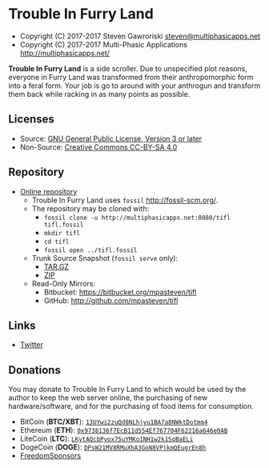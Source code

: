 # Trouble In Furry Land

 * Copyright (C) 2017-2017 Steven Gawroriski
   <steven@multiphasicapps.net>
 * Copyright (C) 2017-2017 Multi-Phasic Applications
   <http://multiphasicapps.net/>

**Trouble In Furry Land** is a side scroller. Due to unspecified plot reasons,
everyone in Furry Land was transformed from their anthropomorphic form into
a feral form. Your job is go to around with your anthrogun and transform them
back while racking in as many points as possible.

## Licenses

 * Source:
   [GNU General Public License, Version 3 or later](license.mkd)
 * Non-Source:
   [Creative Commons CC-BY-SA 4.0](license.mkd)

## Repository

 * [Online repository](http://multiphasicapps.net:8080/tifl)
   * Trouble In Furry Land uses `fossil` <http://fossil-scm.org/>.
   * The repository may be cloned with:
     * `fossil clone -u http://multiphasicapps.net:8080/tifl `
       ` tifl.fossil`
     * `mkdir tifl`
     * `cd tifl`
     * `fossil open ../tifl.fossil`
   * Trunk Source Snapshot (`fossil serve` only):
     * [TAR.GZ](/tarball/tifl-trunk.tar.gz?uuid=trunk)
     * [ZIP](/zip/tifl-trunk.zip?uuid=trunk)
   * Read-Only Mirrors:
     * Bitbucket: <https://bitbucket.org/mpasteven/tifl>
     * GitHub: <http://github.com/mpasteven/tifl>

## Links

 * [Twitter](https://twitter.com/MultiPhasicApps)

## Donations

You may donate to Trouble In Furry Land to which would be used by the author to
keep the web server online, the purchasing of new hardware/software, and for
the purchasing of food items for consumption.

 * BitCoin (**BTC/XBT**): [`13UYwi2zuQd8NLhjyu1BA7a8NWktDotmq4`](
   bitcoin:13UYwi2zuQd8NLhjyu1BA7a8NWktDotmq4)
 * Ethereum (**ETH**): [`0x9738136f7EcB11d554Ef767704F62216a646e0AB`](
   ethereum:0x9738136f7EcB11d554Ef767704F62216a646e0AB)
 * LiteCoin (**LTC**): [`LKytAQcbPyox75uYMKo1NH1w2k1SqBaELi`](
   litecoin:LKytAQcbPyox75uYMKo1NH1w2k1SqBaELi)
 * DogeCoin (**DOGE**): [`DPsW21MV8RMuXhA3GoN8VPjkmQEugrEn8h`](
   dogecoin:DPsW21MV8RMuXhA3GoN8VPjkmQEugrEn8h)
 * [FreedomSponsors](https://freedomsponsors.org/user/mpasteven/)

